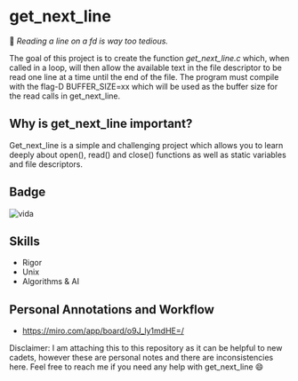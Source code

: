 # get_next_line

:yawning_face: *Reading a line on a fd is way too tedious.*

The goal of this project is to create the function _get_next_line.c_ which, when called in a loop, will then allow the available text in the file descriptor to be read one line at a time until the end of the file. The program must compile with the flag-D BUFFER_SIZE=xx which will be used as the buffer size for the read calls in get_next_line.

## Why is get_next_line important?
Get_next_line is a simple and challenging project which allows you to learn deeply about open(), read() and close() functions as well as static variables and file descriptors.

## Badge 
![vida](https://game.42sp.org.br/static/assets/achievements/get_next_linen.png)

## Skills
* Rigor
* Unix
* Algorithms & AI 

## Personal Annotations and Workflow

* https://miro.com/app/board/o9J_ly1mdHE=/

Disclaimer: 
I am attaching this to this repository as it can be helpful to new cadets, however these are personal notes and there are inconsistencies here. Feel free to reach me if you need any help with get_next_line :smile:
